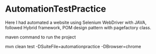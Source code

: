 # AutomationTestPractice
Here I had automated a website using Selenium WebDriver with JAVA, followed Hybrid framework, POM design pattern with pagefactory class.


maven command to run the project

mvn clean test -DSuiteFile=automationpractice -DBrowser=chrome
